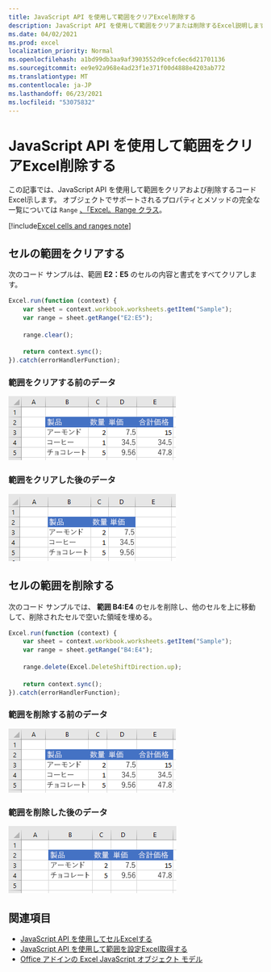 ```yaml
---
title: JavaScript API を使用して範囲をクリアExcel削除する
description: JavaScript API を使用して範囲をクリアまたは削除するExcel説明します。
ms.date: 04/02/2021
ms.prod: excel
localization_priority: Normal
ms.openlocfilehash: a1bd99db3aa9af3903552d9cefc6ec6d21701136
ms.sourcegitcommit: ee9e92a968e4ad23f1e371f00d4888e4203ab772
ms.translationtype: MT
ms.contentlocale: ja-JP
ms.lasthandoff: 06/23/2021
ms.locfileid: "53075832"
---
```

# <a name="clear-or-delete-ranges-using-the-excel-javascript-api"></a>JavaScript API を使用して範囲をクリアExcel削除する

この記事では、JavaScript API を使用して範囲をクリアおよび削除するコード Excel示します。 オブジェクトでサポートされるプロパティとメソッドの完全な一覧については `Range` [、「Excel。Range クラス](/javascript/api/excel/excel.range)。

[!include[Excel cells and ranges note](../includes/note-excel-cells-and-ranges.md)]

## <a name="clear-a-range-of-cells"></a>セルの範囲をクリアする

次のコード サンプルは、範囲 **E2：E5** のセルの内容と書式をすべてクリアします。  

```js
Excel.run(function (context) {
    var sheet = context.workbook.worksheets.getItem("Sample");
    var range = sheet.getRange("E2:E5");

    range.clear();

    return context.sync();
}).catch(errorHandlerFunction);
```

### <a name="data-before-range-is-cleared"></a>範囲をクリアする前のデータ

![範囲がクリアExcel前のデータ。](../images/excel-ranges-start.png)

### <a name="data-after-range-is-cleared"></a>範囲をクリアした後のデータ

![範囲がExcel後のデータ。](../images/excel-ranges-after-clear.png)

## <a name="delete-a-range-of-cells"></a>セルの範囲を削除する

次のコード サンプルでは、 **範囲 B4:E4** のセルを削除し、他のセルを上に移動して、削除されたセルで空いた領域を埋める。

```js
Excel.run(function (context) {
    var sheet = context.workbook.worksheets.getItem("Sample");
    var range = sheet.getRange("B4:E4");

    range.delete(Excel.DeleteShiftDirection.up);

    return context.sync();
}).catch(errorHandlerFunction);
```

### <a name="data-before-range-is-deleted"></a>範囲を削除する前のデータ

![範囲がExcel前のデータ。](../images/excel-ranges-start.png)

### <a name="data-after-range-is-deleted"></a>範囲を削除した後のデータ

![範囲がExcel後のデータ。](../images/excel-ranges-after-delete.png)


## <a name="see-also"></a>関連項目

- [JavaScript API を使用してセルExcelする](excel-add-ins-cells.md)
- [JavaScript API を使用して範囲を設定Excel取得する](excel-add-ins-ranges-set-get.md)
- [Office アドインの Excel JavaScript オブジェクト モデル](excel-add-ins-core-concepts.md)
